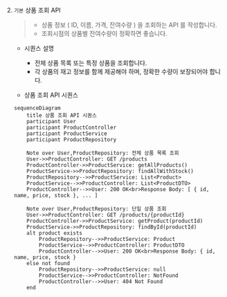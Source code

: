 2. `기본` 상품 조회 API

   > - 상품 정보 ( ID, 이름, 가격, 잔여수량 ) 을 조회하는 API 를 작성합니다.
   > - 조회시점의 상품별 잔여수량이 정확하면 좋습니다.

    - 시퀀스 설명
        - 전체 상품 목록 또는 특정 상품을 조회합니다.
        - 각 상품의 재고 정보를 함께 제공해야 하며, 정확한 수량이 보장되어야 합니다.

    - 상품 조회 API 시퀀스

    ```mermaid
    sequenceDiagram
        title 상품 조회 API 시퀀스
        participant User
        participant ProductController
        participant ProductService
        participant ProductRepository

        Note over User,ProductRepository: 전체 상품 목록 조회
        User->>ProductController: GET /products
        ProductController->>ProductService: getAllProducts()
        ProductService->>ProductRepository: findAllWithStock()
        ProductRepository-->>ProductService: List<Product>
        ProductService-->>ProductController: List<ProductDTO>
        ProductController-->>User: 200 OK<br>Response Body: [ { id, name, price, stock }, ... ]
   
        Note over User,ProductRepository: 단일 상품 조회
        User->>ProductController: GET /products/{productId}
        ProductController->>ProductService: getProduct(productId)
        ProductService->>ProductRepository: findById(productId)
        alt product exists
            ProductRepository-->>ProductService: Product
            ProductService-->>ProductController: ProductDTO
            ProductController-->>User: 200 OK<br>Response Body: { id, name, price, stock }
        else not found
            ProductRepository-->>ProductService: null
            ProductService-->>ProductController: NotFound
            ProductController-->>User: 404 Not Found
        end
    ```
